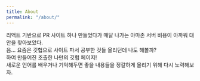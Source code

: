 ```yaml
---
title: About
permalink: "/about/"
---
```


리액트 기반으로 PR 사이트 하나 만들었다가 매달 나가는 아마존 서버 비용이 아까워 대안을 찾아보았다.  
음... 요즘은 깃헙으로 사이트 파서 공부한 것들 올리던데 나도 해볼까?  
하여 만들어진 조촐한 나만의 깃헙 페이지!  
새로운 언어를 배우거나 기억해두면 좋을 내용들을 정갈하게 올리기 위해 다시 노력해보자.
